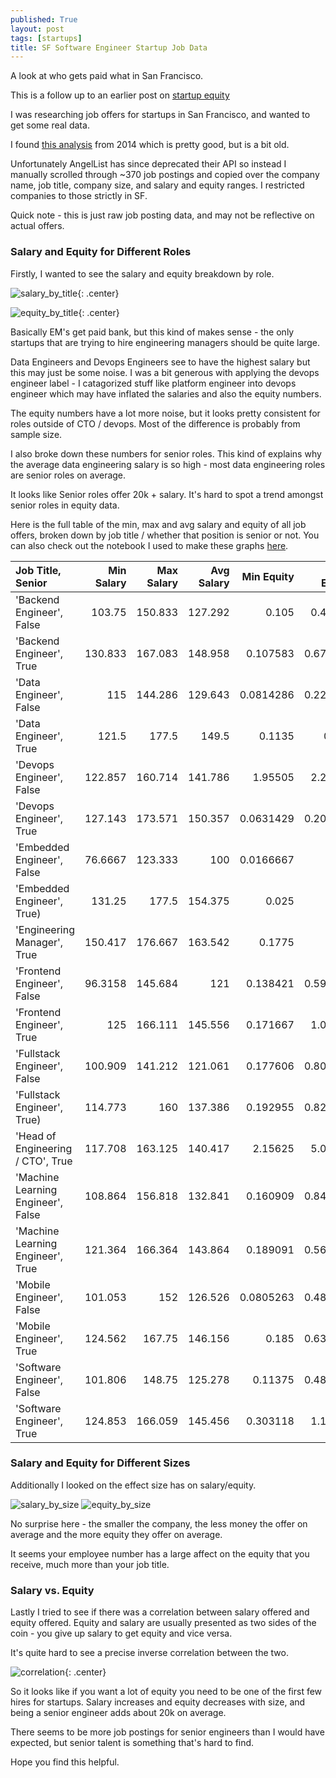 ```yaml
---
published: True
layout: post
tags: [startups]
title: SF Software Engineer Startup Job Data
---
```


A look at who gets paid what in San Francisco. 

This is a follow up to an earlier post on [startup equity](/Startup-Equity-TLDR)

<!--more-->

I was researching job offers for startups in San Francisco, and wanted to get some real data. 

I found [this analysis](https://www.codingvc.com/analyzing-angellist-job-postings-part-2-salary-and-equity-benchmarks) from 2014 which is pretty good, but is a bit old. 

Unfortunately AngelList has since deprecated their API so instead I manually scrolled through ~370 job postings and copied over the company name, job title, company size, and salary and equity ranges. I restricted companies to those strictly in SF. 

Quick note - this is just raw job posting data, and may not be reflective on actual offers. 

### Salary and Equity for Different Roles

Firstly, I wanted to see the salary and equity breakdown by role. 

![salary_by_title](/images/startup/salary_by_title.png){: .center}

![equity_by_title](/images/startup/equity_by_title.png){: .center}

Basically EM's get paid bank, but this kind of makes sense - the only startups that are trying to hire engineering managers should be quite large. 

Data Engineers and Devops Engineers see to have the highest salary but this may just be some noise. I was a bit generous with applying the devops engineer label - I catagorized stuff like platform engineer into devops engineer which may have inflated the salaries and also the equity numbers. 

The equity numbers have a lot more noise, but it looks pretty consistent for roles outside of CTO / devops. Most of the difference is probably from sample size. 

I also broke down these numbers for senior roles. This kind of explains why the average data engineering salary is so high - most data engineering roles are senior roles on average. 

It looks like Senior roles offer 20k + salary. It's hard to spot a trend amongst senior roles in equity data. 

Here is the full table of the min, max and avg salary and equity of all job offers, broken down by job title / whether that position is senior or not. You can also check out the notebook I used to make these graphs [here]().

|  Job Title, Senior                   |   Min Salary |   Max Salary |   Avg Salary |   Min Equity |   Max Equity |   Avg Equity |   Count |
|:-------------------------------------|-------------:|-------------:|-------------:|-------------:|-------------:|-------------:|--------:|
|  'Backend Engineer', False           |     103.75   |      150.833 |      127.292 |    0.105     |     0.44125  |     0.273125 |      24 |
|  'Backend Engineer', True            |     130.833  |      167.083 |      148.958 |    0.107583  |     0.679167 |     0.393375 |      12 |
|  'Data Engineer', False              |     115      |      144.286 |      129.643 |    0.0814286 |     0.225714 |     0.153571 |       7 |
|  'Data Engineer', True               |     121.5    |      177.5   |      149.5   |    0.1135    |     0.747    |     0.43025  |      10 |
|  'Devops Engineer', False            |     122.857  |      160.714 |      141.786 |    1.95505   |     2.23024  |     2.09264  |      21 |
|  'Devops Engineer', True             |     127.143  |      173.571 |      150.357 |    0.0631429 |     0.204286 |     0.133714 |       7 |
|  'Embedded Engineer', False          |      76.6667 |      123.333 |      100     |    0.0166667 |     0.4      |     0.208333 |       3 |
|  'Embedded Engineer', True)          |     131.25   |      177.5   |      154.375 |    0.025     |     0.2      |     0.1125   |       4 |
|  'Engineering Manager', True         |     150.417  |      176.667 |      163.542 |    0.1775    |     0.55     |     0.36375  |      12 |
|  'Frontend Engineer', False          |      96.3158 |      145.684 |      121     |    0.138421  |     0.592105 |     0.365263 |      19 |
|  'Frontend Engineer', True           |     125      |      166.111 |      145.556 |    0.171667  |     1.06006  |     0.615861 |      18 |
|  'Fullstack Engineer', False         |     100.909  |      141.212 |      121.061 |    0.177606  |     0.809394 |     0.4935   |      33 |
|  'Fullstack Engineer', True)         |     114.773  |      160     |      137.386 |    0.192955  |     0.825909 |     0.509432 |      22 |
|  'Head of Engineering / CTO', True   |     117.708  |      163.125 |      140.417 |    2.15625   |     5.06042  |     3.60833  |      24 |
|  'Machine Learning Engineer', False  |     108.864  |      156.818 |      132.841 |    0.160909  |     0.840909 |     0.500909 |      22 |
|  'Machine Learning Engineer', True   |     121.364  |      166.364 |      143.864 |    0.189091  |     0.561818 |     0.375455 |      11 |
|  'Mobile Engineer', False            |     101.053  |      152     |      126.526 |    0.0805263 |     0.481579 |     0.281053 |      19 |
|  'Mobile Engineer', True             |     124.562  |      167.75  |      146.156 |    0.185     |     0.636875 |     0.410938 |      16 |
|  'Software Engineer', False          |     101.806  |      148.75  |      125.278 |    0.11375   |     0.488611 |     0.301181 |      36 |
|  'Software Engineer', True           |     124.853  |      166.059 |      145.456 |    0.303118  |     1.17474  |     0.738926 |      34 |

### Salary and Equity for Different Sizes

Additionally I looked on the effect size has on salary/equity. 

![salary_by_size](/images/startup/salary_by_size.png) ![equity_by_size](/images/startup/equity_by_size.png)

No surprise here - the smaller the company, the less money the offer on average and the more equity they offer on average. 

It seems your employee number has a large affect on the equity that you receive, much more than your job title. 


### Salary vs. Equity
Lastly I tried to see if there was a correlation between salary offered and equity offered. Equity and salary are usually presented as two sides of the coin - you give up salary to get equity and vice versa. 

It's quite hard to see a precise inverse correlation between the two. 

![correlation](/images/startup/salary_vs_equity.png){: .center}

So it looks like if you want a lot of equity you need to be one of the first few hires for startups. 
Salary increases and equity decreases with size, and being a senior engineer adds about 20k on average. 

There seems to be more job postings for senior engineers than I would have expected, but senior talent is something that's hard to find.

Hope you find this helpful. 
